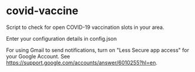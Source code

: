 # covid-vaccine

Script to check for open COVID-19 vaccination slots in your area.

Enter your configuration details in config.json

For using Gmail to send notifications, turn on "Less Secure app access" for your Google Account. See https://support.google.com/accounts/answer/6010255?hl=en.
